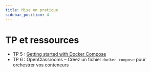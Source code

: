 ```yaml
---
title: Mise en pratique
sidebar_position: 4
---
```


# TP et ressources

- TP 5 : [Getting started with Docker Compose](https://docs.docker.com/compose/gettingstarted/)
- TP 6 : OpenClassrooms – Créez un fichier `docker-compose` pour orchestrer vos conteneurs
